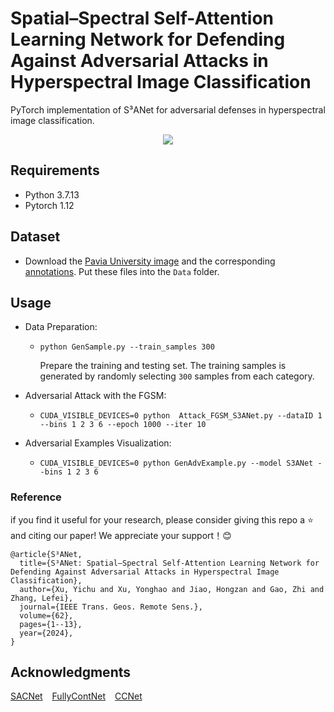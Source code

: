 # Spatial–Spectral Self-Attention Learning Network for Defending Against Adversarial Attacks in Hyperspectral Image Classification

PyTorch implementation of S³ANet for adversarial defenses in hyperspectral image classification.

</div>

<div align="center">
<a href='https://ieeexplore.ieee.org/document/10478963'><img src='https://img.shields.io/badge/TGRS-Paper-red'></a>

</div>

## Requirements
* Python 3.7.13
* Pytorch 1.12

## Dataset
* Download the [Pavia University image](http://www.ehu.eus/ccwintco/uploads/e/ee/PaviaU.mat) and the corresponding [annotations](http://www.ehu.eus/ccwintco/uploads/5/50/PaviaU_gt.mat). Put these files into the `Data` folder.

## Usage
* Data Preparation:
  - `python GenSample.py --train_samples 300`
 
    Prepare the training and testing set. The training samples is generated by randomly selecting `300` samples from each category.
    
* Adversarial Attack with the FGSM:
  - `CUDA_VISIBLE_DEVICES=0 python  Attack_FGSM_S3ANet.py --dataID 1 --bins 1 2 3 6 --epoch 1000 --iter 10`

* Adversarial Examples Visualization:
  - `CUDA_VISIBLE_DEVICES=0 python GenAdvExample.py --model S3ANet --bins 1 2 3 6`
  
### Reference
if you find it useful for your research, please consider giving this repo a ⭐ and citing our paper! We appreciate your support！😊

```
@article{S³ANet,
  title={S³ANet: Spatial–Spectral Self-Attention Learning Network for Defending Against Adversarial Attacks in Hyperspectral Image Classification}, 
  author={Xu, Yichu and Xu, Yonghao and Jiao, Hongzan and Gao, Zhi and Zhang, Lefei},
  journal={IEEE Trans. Geos. Remote Sens.},  
  volume={62},
  pages={1--13},
  year={2024},
}
```

## Acknowledgments
[SACNet](https://github.com/YonghaoXu/SACNet) &ensp; [FullyContNet](https://github.com/DotWang/FullyContNet) &ensp; [CCNet](https://github.com/speedinghzl/CCNet) &ensp;
